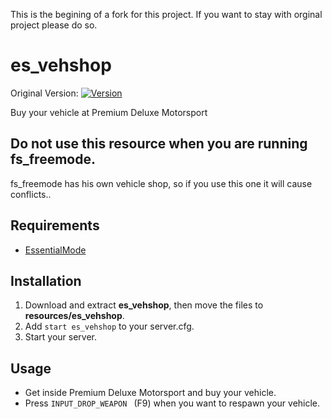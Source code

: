This is the begining of a fork for this project. If you want to stay with orginal project please do so.

# es_vehshop
Original Version: [![Version](https://img.shields.io/badge/Version-1.1-brightgreen.svg)](https://github.com/FiveM-Scripts/es_vehshop)

Buy your vehicle at Premium Deluxe Motorsport
## Do not use this resource when you are running fs_freemode.
fs_freemode has his own vehicle shop, so if you use this one it will cause conflicts..

## Requirements
- [EssentialMode](http://essentialmode.com)

## Installation
1. Download and extract **es_vehshop**, then move the files to **resources/es_vehshop**.
2. Add `start es_vehshop` to your server.cfg.
3. Start your server.


## Usage
- Get inside Premium Deluxe Motorsport and buy your vehicle.
- Press `INPUT_DROP_WEAPON ` (F9) when you want to respawn your vehicle.
